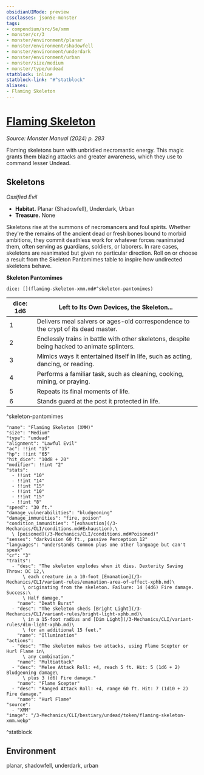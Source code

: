 ```yaml
---
obsidianUIMode: preview
cssclasses: json5e-monster
tags:
- compendium/src/5e/xmm
- monster/cr/3
- monster/environment/planar
- monster/environment/shadowfell
- monster/environment/underdark
- monster/environment/urban
- monster/size/medium
- monster/type/undead
statblock: inline
statblock-link: "#^statblock"
aliases:
- Flaming Skeleton
---
```

# [Flaming Skeleton](3-Mechanics\CLI\bestiary\undead/flaming-skeleton-xmm.md)
*Source: Monster Manual (2024) p. 283*  

Flaming skeletons burn with unbridled necromantic energy. This magic grants them blazing attacks and greater awareness, which they use to command lesser Undead.

## Skeletons

*Ossified Evil*

- **Habitat.** Planar (Shadowfell), Underdark, Urban  
- **Treasure.** None  

Skeletons rise at the summons of necromancers and foul spirits. Whether they're the remains of the ancient dead or fresh bones bound to morbid ambitions, they commit deathless work for whatever forces reanimated them, often serving as guardians, soldiers, or laborers. In rare cases, skeletons are reanimated but given no particular direction. Roll on or choose a result from the Skeleton Pantomimes table to inspire how undirected skeletons behave.

**Skeleton Pantomimes**

`dice: [](flaming-skeleton-xmm.md#^skeleton-pantomimes)`

| dice: 1d6 | Left to Its Own Devices, the Skeleton... |
|-----------|------------------------------------------|
| 1 | Delivers meal salvers or ages-old correspondence to the crypt of its dead master. |
| 2 | Endlessly trains in battle with other skeletons, despite being hacked to animate splinters. |
| 3 | Mimics ways it entertained itself in life, such as acting, dancing, or reading. |
| 4 | Performs a familiar task, such as cleaning, cooking, mining, or praying. |
| 5 | Repeats its final moments of life. |
| 6 | Stands guard at the post it protected in life. |
^skeleton-pantomimes

```statblock
"name": "Flaming Skeleton (XMM)"
"size": "Medium"
"type": "undead"
"alignment": "Lawful Evil"
"ac": !!int "15"
"hp": !!int "65"
"hit_dice": "10d8 + 20"
"modifier": !!int "2"
"stats":
  - !!int "10"
  - !!int "14"
  - !!int "15"
  - !!int "10"
  - !!int "15"
  - !!int "8"
"speed": "30 ft."
"damage_vulnerabilities": "bludgeoning"
"damage_immunities": "fire, poison"
"condition_immunities": "[exhaustion](/3-Mechanics/CLI/conditions.md#Exhaustion),\
  \ [poisoned](/3-Mechanics/CLI/conditions.md#Poisoned)"
"senses": "darkvision 60 ft., passive Perception 12"
"languages": "understands Common plus one other language but can't speak"
"cr": "3"
"traits":
  - "desc": "The skeleton explodes when it dies. Dexterity Saving Throw: DC 12,\
      \ each creature in a 10-foot [Emanation](/3-Mechanics/CLI/variant-rules/emanation-area-of-effect-xphb.md)\
      \ originating from the skeleton. Failure: 14 (4d6) Fire damage. Success:\
      \ Half damage."
    "name": "Death Burst"
  - "desc": "The skeleton sheds [Bright Light](/3-Mechanics/CLI/variant-rules/bright-light-xphb.md)\
      \ in a 15-foot radius and [Dim Light](/3-Mechanics/CLI/variant-rules/dim-light-xphb.md)\
      \ for an additional 15 feet."
    "name": "Illumination"
"actions":
  - "desc": "The skeleton makes two attacks, using Flame Scepter or Hurl Flame in\
      \ any combination."
    "name": "Multiattack"
  - "desc": "Melee Attack Roll: +4, reach 5 ft. Hit: 5 (1d6 + 2) Bludgeoning damage\
      \ plus 3 (d6) Fire damage."
    "name": "Flame Scepter"
  - "desc": "Ranged Attack Roll: +4, range 60 ft. Hit: 7 (1d10 + 2) Fire damage."
    "name": "Hurl Flame"
"source":
  - "XMM"
"image": "/3-Mechanics/CLI/bestiary/undead/token/flaming-skeleton-xmm.webp"
```
^statblock

## Environment

planar, shadowfell, underdark, urban